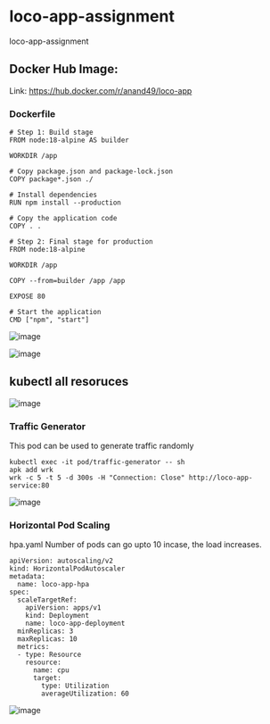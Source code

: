 # loco-app-assignment
loco-app-assignment

## Docker Hub Image:
Link: https://hub.docker.com/r/anand49/loco-app

### Dockerfile
```
# Step 1: Build stage
FROM node:18-alpine AS builder

WORKDIR /app

# Copy package.json and package-lock.json
COPY package*.json ./

# Install dependencies
RUN npm install --production

# Copy the application code
COPY . .

# Step 2: Final stage for production
FROM node:18-alpine

WORKDIR /app

COPY --from=builder /app /app

EXPOSE 80

# Start the application
CMD ["npm", "start"]
```
![image](https://github.com/user-attachments/assets/695ef396-92ad-4b88-afb6-bfaacb8c02e5)

![image](https://github.com/user-attachments/assets/01f4487f-a0c7-4c89-b28a-68563333d0e2)

## kubectl all resoruces 
![image](https://github.com/user-attachments/assets/83f8ca32-f353-4ea0-ac09-b71c876b4efa)

### Traffic Generator 

This pod can be used to generate traffic randomly
```
kubectl exec -it pod/traffic-generator -- sh
apk add wrk
wrk -c 5 -t 5 -d 300s -H "Connection: Close" http://loco-app-service:80
```
![image](https://github.com/user-attachments/assets/e2f505c4-bf3d-4258-a631-c94cb68e50b5)

### Horizontal Pod Scaling

hpa.yaml
Number of pods can go upto 10 incase, the load increases.
```
apiVersion: autoscaling/v2
kind: HorizontalPodAutoscaler
metadata:
  name: loco-app-hpa
spec:
  scaleTargetRef:
    apiVersion: apps/v1
    kind: Deployment
    name: loco-app-deployment
  minReplicas: 3
  maxReplicas: 10
  metrics:
  - type: Resource
    resource:
      name: cpu
      target:
        type: Utilization
        averageUtilization: 60
```
![image](https://github.com/user-attachments/assets/b4ea305a-2563-4641-873b-0a4a0ec5da95)




